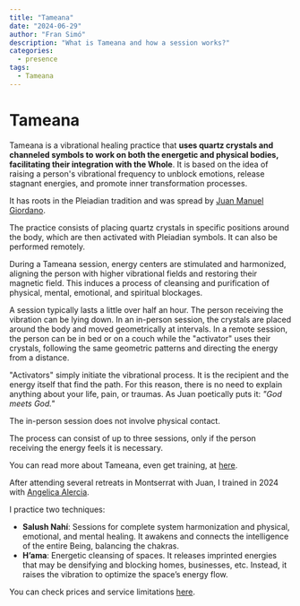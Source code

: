 ```yaml
---
title: "Tameana"
date: "2024-06-29"
author: "Fran Simó"
description: "What is Tameana and how a session works?"
categories:
  - presence
tags: 
  - Tameana
---
```

# Tameana  

Tameana is a vibrational healing practice that **uses quartz crystals and channeled symbols to work on both the energetic and physical bodies, facilitating their integration with the Whole**. It is based on the idea of raising a person's vibrational frequency to unblock emotions, release stagnant energies, and promote inner transformation processes.  

It has roots in the Pleiadian tradition and was spread by [Juan Manuel Giordano](https://www.juanmanuelgiordano.com/).  

The practice consists of placing quartz crystals in specific positions around the body, which are then activated with Pleiadian symbols. It can also be performed remotely.  

During a Tameana session, energy centers are stimulated and harmonized, aligning the person with higher vibrational fields and restoring their magnetic field. This induces a process of cleansing and purification of physical, mental, emotional, and spiritual blockages.  

A session typically lasts a little over half an hour. The person receiving the vibration can be lying down. In an in-person session, the crystals are placed around the body and moved geometrically at intervals. In a remote session, the person can be in bed or on a couch while the "activator" uses their crystals, following the same geometric patterns and directing the energy from a distance.  

"Activators" simply initiate the vibrational process. It is the recipient and the energy itself that find the path. For this reason, there is no need to explain anything about your life, pain, or traumas. As Juan poetically puts it: _"God meets God."_  

The in-person session does not involve physical contact.  

The process can consist of up to three sessions, only if the person receiving the energy feels it is necessary.  

You can read more about Tameana, even get training, at [here](https://tameanavirtual.com/).  

After attending several retreats in Montserrat with Juan, I trained in 2024 with [Angelica Alercia](https://www.instagram.com/angelica.alercia.ser/).  

I practice two techniques:  

- **Salush Nahí**: Sessions for complete system harmonization and physical, emotional, and mental healing. It awakens and connects the intelligence of the entire Being, balancing the chakras.  
- **H’ama**: Energetic cleansing of spaces. It releases imprinted energies that may be densifying and blocking homes, businesses, etc. Instead, it raises the vibration to optimize the space’s energy flow.  

You can check prices and service limitations [here](../prices/).  
